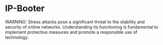# IP-Booter
WARNING: Stress attacks pose a significant threat to the stability and security of online networks. Understanding its functioning is fundamental to implement protective measures and promote a responsible use of technology.
